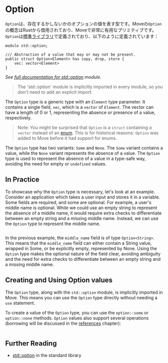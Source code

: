 # Option

`Option`は、存在するかしないかのオプションの値を表す型です。Moveの`Option`の概念はRustから借用されており、Moveで非常に有用なプリミティブです。`Option`は[標準ライブラリ](./standard-library)で定義されており、以下のように定義されています：

```move
module std::option;

/// Abstraction of a value that may or may not be present.
public struct Option<Element> has copy, drop, store {
    vec: vector<Element>
}
```

_See [full documentation for std::option][option-stdlib] module._

> The 'std::option' module is implicitly imported in every module, so you don't need to add an
> explicit import.

The `Option` type is a generic type with an `Element` type parameter. It contains a single field,
`vec`, which is a `vector` of `Element`. The vector can have a length of 0 or 1, representing the
absence or presence of a value, respectively.

> Note: You might be surprised that `Option` is a `struct` containing a `vector` instead of an
> [enum][enum-reference]. This is for historical reasons: `Option` was added to Move before it had
> support for enums.

The `Option` type has two variants: `Some` and `None`. The `Some` variant contains a value, while
the `None` variant represents the absence of a value. The `Option` type is used to represent the
absence of a value in a type-safe way, avoiding the need for empty or `undefined` values.

## In Practice

To showcase why the `Option` type is necessary, let's look at an example. Consider an application
which takes a user input and stores it in a variable. Some fields are required, and some are
optional. For example, a user's middle name is optional. While we could use an empty string to
represent the absence of a middle name, it would require extra checks to differentiate between an
empty string and a missing middle name. Instead, we can use the `Option` type to represent the
middle name.

```move file=packages/samples/sources/move-basics/option.move anchor=registry

```

In the previous example, the `middle_name` field is of type `Option<String>`. This means that the
`middle_name` field can either contain a String value, wrapped in Some, or be explicitly empty,
represented by None. Using the `Option` type makes the optional nature of the field clear, avoiding
ambiguity and the need for extra checks to differentiate between an empty string and a missing
middle name.

## Creating and Using Option values

The `Option` type, along with the `std::option` module, is implicitly imported in Move. This means
you can use the `Option` type directly without needing a `use` statement.

To create a value of the `Option` type, you can use the `option::some` or `option::none` methods.
`Option` values also support several operations (borrowing will be discussed in the
[references](references#references-1) chapter):

```move file=packages/samples/sources/move-basics/option.move anchor=usage

```

## Further Reading

- [std::option][option-stdlib] in the standard library

[enum-reference]: ./../../reference/enums
[option-stdlib]: https://docs.sui.io/references/framework/std/option
